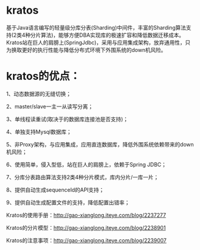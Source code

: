 # kratos
基于Java语言编写的轻量级分库分表(Sharding)中间件，丰富的Sharding算法支持(2类4种分片算法)，能够方便DBA实现库的极速扩容和降低数据迁移成本。Kratos站在巨人的肩膀上(SpringJdbc)，采用与应用集成架构，放弃通用性，只为换取更好的执行性能与降低分布式环境下外围系统的down机风险。

# kratos的优点：
1、动态数据源的无缝切换；

2、master/slave一主一从读写分离；

3、单线程读重试(取决于的数据库连接池是否支持)；

4、单独支持Mysql数据库；

5、非Proxy架构，与应用集成，应用直连数据库，降低外围系统依赖带来的down机风险；

6、使用简单，侵入型低，站在巨人的肩膀上，依赖于Spring JDBC；

7、分库分表路由算法支持2类4种分片模式，库内分片/一库一片；

8、提供自动生成sequenceId的API支持；

9、提供自动生成配置文件的支持，降低配置出错率；

Kratos的使用手册：http://gao-xianglong.iteye.com/blog/2237277

Kratos的分片模型：http://gao-xianglong.iteye.com/blog/2238901

Kratos的注意事项：http://gao-xianglong.iteye.com/blog/2239007
